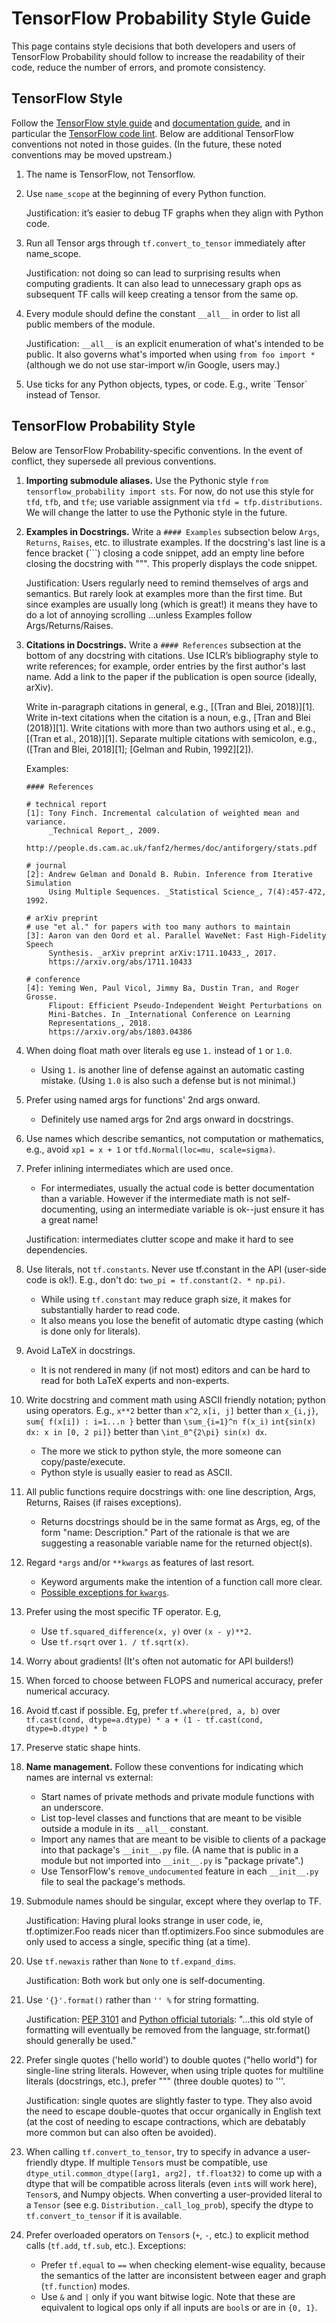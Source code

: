 # TensorFlow Probability Style Guide

This page contains style decisions that both developers and users of TensorFlow
Probability should follow to increase the readability of their code, reduce the
number of errors, and promote consistency.

## TensorFlow Style

Follow the [TensorFlow style
guide](https://www.tensorflow.org/community/style_guide) and [documentation
guide](https://www.tensorflow.org/community/documentation), and in particular
the [TensorFlow code
lint](https://github.com/tensorflow/tensorflow/blob/master/CONTRIBUTING.md#python-coding-style).
Below are additional TensorFlow conventions not noted in those guides. (In the
future, these noted conventions may be moved upstream.)

1.  The name is TensorFlow, not Tensorflow.
1.  Use `name_scope` at the beginning of every Python function.

    Justification: it’s easier to debug TF graphs when they align with Python
    code.

1.  Run all Tensor args through `tf.convert_to_tensor` immediately after
    name_scope.

    Justification: not doing so can lead to surprising results when computing
    gradients. It can also lead to unnecessary graph ops as subsequent TF calls
    will keep creating a tensor from the same op.

1.  Every module should define the constant `__all__` in order to list all
    public members of the module.

    Justification: `__all__` is an explicit enumeration of what's intended to be
    public. It also governs what's imported when using `from foo import *`
    (although we do not use star-import w/in Google, users may.)

1.  Use ticks for any Python objects, types, or code. E.g., write \`Tensor\`
    instead of Tensor.

## TensorFlow Probability Style

Below are TensorFlow Probability-specific conventions. In the event of conflict,
they supersede all previous conventions.

1.  __Importing submodule aliases.__ Use the Pythonic style `from
    tensorflow_probability import sts`. For now, do not use this style
    for `tfd`, `tfb`, and `tfe`; use variable assignment via `tfd =
    tfp.distributions`. We will change the latter to use the Pythonic style in
    the future.

1.  __Examples in Docstrings.__ Write a `#### Examples` subsection below `Args`,
    `Returns`, `Raises`, etc. to illustrate examples. If the docstring's last
    line is a fence bracket (\`\`\`) closing a code snippet, add an empty line
    before closing the docstring with \"\"\". This properly displays the code
    snippet.

    Justification: Users regularly need to remind themselves of args and
    semantics. But rarely look at examples more than the first time. But since
    examples are usually long (which is great!) it means they have to do a lot
    of annoying scrolling ...unless Examples follow Args/Returns/Raises.

1.  __Citations in Docstrings.__ Write a `#### References` subsection at the
    bottom of any docstring with citations. Use ICLR’s bibliography style to
    write references; for example, order entries by the first author's last
    name. Add a link to the paper if the publication is open source (ideally,
    arXiv).

    Write in-paragraph citations in general, e.g., [(Tran and Blei, 2018)][1].
    Write in-text citations when the citation is a noun, e.g., [Tran and Blei
    (2018)][1]. Write citations with more than two authors using et al., e.g.,
    [(Tran et al., 2018)][1]. Separate multiple citations with semicolon, e.g.,
    ([Tran and Blei, 2018][1]; [Gelman and Rubin, 1992][2]).

    Examples:

    ```none
    #### References

    # technical report
    [1]: Tony Finch. Incremental calculation of weighted mean and variance.
         _Technical Report_, 2009.
         http://people.ds.cam.ac.uk/fanf2/hermes/doc/antiforgery/stats.pdf

    # journal
    [2]: Andrew Gelman and Donald B. Rubin. Inference from Iterative Simulation
         Using Multiple Sequences. _Statistical Science_, 7(4):457-472, 1992.

    # arXiv preprint
    # use "et al." for papers with too many authors to maintain
    [3]: Aaron van den Oord et al. Parallel WaveNet: Fast High-Fidelity Speech
         Synthesis. _arXiv preprint arXiv:1711.10433_, 2017.
         https://arxiv.org/abs/1711.10433

    # conference
    [4]: Yeming Wen, Paul Vicol, Jimmy Ba, Dustin Tran, and Roger Grosse.
         Flipout: Efficient Pseudo-Independent Weight Perturbations on
         Mini-Batches. In _International Conference on Learning
         Representations_, 2018.
         https://arxiv.org/abs/1803.04386
    ```

1.  When doing float math over literals eg use `1.` instead of `1` or `1.0`.

    *   Using `1.` is another line of defense against an automatic casting
        mistake. (Using `1.0` is also such a defense but is not minimal.)

1.  Prefer using named args for functions' 2nd args onward.

    *   Definitely use named args for 2nd args onward in docstrings.

1.  Use names which describe semantics, not computation or mathematics, e.g.,
    avoid `xp1 = x + 1` or `tfd.Normal(loc=mu, scale=sigma)`.

1.  Prefer inlining intermediates which are used once.

    *   For intermediates, usually the actual code is better documentation than
        a variable. However if the intermediate math is not self-documenting,
        using an intermediate variable is ok--just ensure it has a great name!

    Justification: intermediates clutter scope and make it hard to see
    dependencies.

1.  Use literals, not `tf.constants`. Never use tf.constant in the API
    (user-side code is ok!). E.g., don't do: `two_pi = tf.constant(2. * np.pi)`.

    *   While using `tf.constant` may reduce graph size, it makes for
        substantially harder to read code.
    *   It also means you lose the benefit of automatic dtype casting (which is
        done only for literals).

1.  Avoid LaTeX in docstrings.

    *   It is not rendered in many (if not most) editors and can be hard to read
        for both LaTeX experts and non-experts.

1.  Write docstring and comment math using ASCII friendly notation; python using
    operators. E.g., `x**2` better than `x^2`, `x[i, j]` better than `x_{i,j}`,
    `sum{ f(x[i]) : i=1...n }` better than `\sum_{i=1}^n f(x_i)` `int{sin(x) dx:
    x in [0, 2 pi]}` better than `\int_0^{2\pi} sin(x) dx`.

    *   The more we stick to python style, the more someone can
        copy/paste/execute.
    *   Python style is usually easier to read as ASCII.

1.  All public functions require docstrings with: one line description, Args,
    Returns, Raises (if raises exceptions).

    *   Returns docstrings should be in the same format as Args, eg, of the form
        "name: Description." Part of the rationale is that we are suggesting a
        reasonable variable name for the returned object(s).

1.  Regard `*args` and/or `**kwargs` as features of last resort.

    *   Keyword arguments make the intention of a function call more clear.
    *   [Possible exceptions for
        `kwargs`](https://stackoverflow.com/questions/1415812/why-use-kwargs-in-python-what-are-some-real-world-advantages-over-using-named).

1.  Prefer using the most specific TF operator. E.g,

    *   Use `tf.squared_difference(x, y)` over `(x - y)**2`.
    *   Use `tf.rsqrt` over `1. / tf.sqrt(x)`.

1.  Worry about gradients! (It's often not automatic for API builders!)

1.  When forced to choose between FLOPS and numerical accuracy, prefer numerical
    accuracy.

1.  Avoid tf.cast if possible. Eg, prefer `tf.where(pred, a, b)` over
    `tf.cast(cond, dtype=a.dtype) * a + (1 - tf.cast(cond, dtype=b.dtype) * b`

1.  Preserve static shape hints.

1.  __Name management.__  Follow these conventions for indicating which
    names are internal vs external:

    *   Start names of private methods and private module functions with an
        underscore.
    *   List top-level classes and functions that are meant to be visible
        outside a module in its `__all__` constant.
    *   Import any names that are meant to be visible to clients of a package
        into that package's `__init__.py` file.  (A name that is public in a
        module but not imported into `__init__.py` is "package private".)
    *   Use TensorFlow's `remove_undocumented` feature in each `__init__.py`
        file to seal the package's methods.

1.  Submodule names should be singular, except where they overlap to TF.

    Justification: Having plural looks strange in user code, ie,
    tf.optimizer.Foo reads nicer than tf.optimizers.Foo since submodules are
    only used to access a single, specific thing (at a time).

1.  Use `tf.newaxis` rather than `None` to `tf.expand_dims`.

    Justification: Both work but only one is self-documenting.

1.  Use `'{}'.format()` rather than `'' %` for string formatting.

    Justification: [PEP 3101](https://www.python.org/dev/peps/pep-3101/) and
    [Python official
    tutorials](https://docs.python.org/3.2/tutorial/inputoutput.html#old-string-formatting):
    "...this old style of formatting will eventually be removed from the
    language, str.format() should generally be used."

1.  Prefer single quotes ('hello world') to double quotes ("hello world") for
    single-line string literals. However, when using triple quotes for multiline
    literals (docstrings, etc.), prefer """ (three double quotes) to '''.

    Justification: single quotes are slightly faster to type. They also avoid
    the need to escape double-quotes that occur organically in English text
    (at the cost of needing to escape contractions, which are debatably more
    common but can also often be avoided).

1.  When calling `tf.convert_to_tensor`, try to specify in advance a
    user-friendly dtype. If multiple `Tensor`s must be compatible, use
    `dtype_util.common_dtype([arg1, arg2], tf.float32)` to come up with a dtype
    that will be compatible across literals (even `int`s will work here),
    `Tensor`s, and Numpy objects. When converting a user-provided literal to a
    `Tensor` (see e.g. `Distribution._call_log_prob`), specify the dtype to
    `tf.convert_to_tensor` if it is available.

1.  Prefer overloaded operators on `Tensor`s (`+`, `-`, etc.) to explicit
    method calls (`tf.add`, `tf.sub`, etc.). Exceptions:

    * Prefer `tf.equal` to `==` when checking element-wise equality, because the
      semantics of the latter are inconsistent between eager and graph
      (`tf.function`) modes.
    * Use `&` and `|` only if you want bitwise logic. Note that these are
      equivalent to logical ops only if all inputs are `bool`s or are in
      `{0, 1}`.


